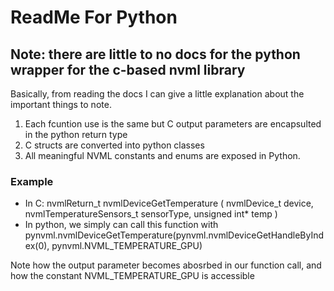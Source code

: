 # ReadMe For Python

## Note: there are little to no docs for the python wrapper for the c-based nvml library

Basically, from reading the docs I can give a little explanation about the important things to note.

1. Each fcuntion use is the same but C output parameters are encapsulted in the python return type
2. C structs are converted into python classes
3. All meaningful NVML constants and enums are exposed in Python.

### Example

- In C: nvmlReturn_t nvmlDeviceGetTemperature ( nvmlDevice_t device, nvmlTemperatureSensors_t sensorType, unsigned int* temp )
- In python, we simply can call this function with pynvml.nvmlDeviceGetTemperature(pynvml.nvmlDeviceGetHandleByIndex(0), pynvml.NVML_TEMPERATURE_GPU)

Note how the output parameter becomes abosrbed in our function call, and how the constant NVML_TEMPERATURE_GPU is accessible